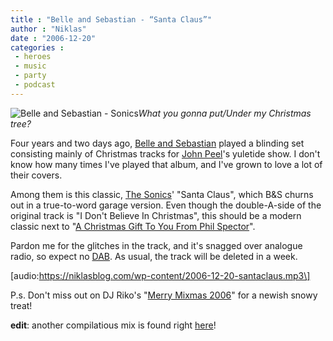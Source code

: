 ```yaml
---
title : "Belle and Sebastian - “Santa Claus”"
author : "Niklas"
date : "2006-12-20"
categories : 
 - heroes
 - music
 - party
 - podcast
---
```


![Belle and Sebastian - Sonics](https://niklasblog.com/wp-content/2006-12-20-bs.jpg)_What you gonna put/Under my Christmas tree?_

Four years and two days ago, [Belle and Sebastian](http://www.belleandsebastian.co.uk) played a blinding set consisting mainly of Christmas tracks for [John Peel](http://www.bbc.co.uk/radio1/johnpeel)'s yuletide show. I don't know how many times I've played that album, and I've grown to love a lot of their covers.

Among them is this classic, [The Sonics](http://en.wikipedia.org/wiki/The_Sonics)' "Santa Claus", which B&S churns out in a true-to-word garage version. Even though the double-A-side of the original track is "I Don't Believe In Christmas", this should be a modern classic next to "[A Christmas Gift To You From Phil Spector](http://www.amazon.com/Christmas-Gift-You-Phil-Spector/dp/B000003BD7)".

Pardon me for the glitches in the track, and it's snagged over analogue radio, so expect no [DAB](http://www.bbc.co.uk/digitalradio/about). As usual, the track will be deleted in a week.

\[audio:https://niklasblog.com/wp-content/2006-12-20-santaclaus.mp3\]

P.s. Don't miss out on DJ Riko's "[Merry Mixmas 2006](http://www.djriko.com/html/mixmases.htm)" for a newish snowy treat!

**edit**: another compilatious mix is found right [here](http://www.paperthinwalls.com/feature/mixtape2006)!
